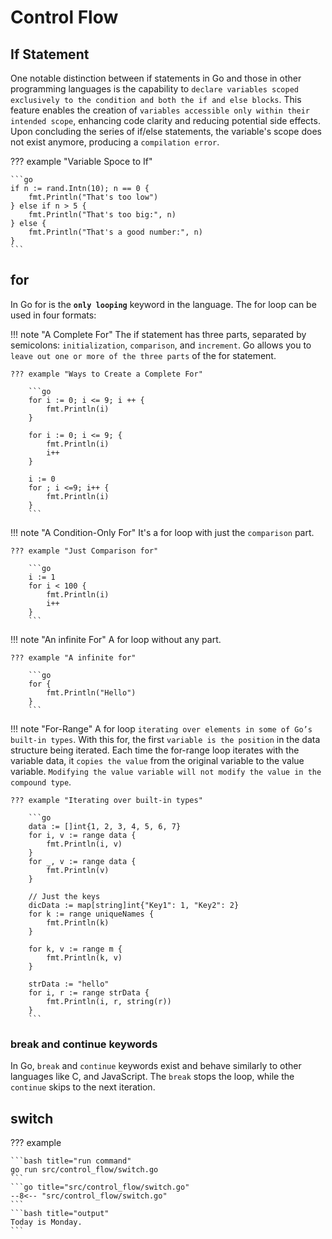 # Control Flow

## If Statement

One notable distinction between if statements in Go and those in other programming languages is the capability to `declare variables scoped exclusively to the condition and both the if and else blocks`. This feature enables the creation of `variables accessible only within their intended scope`, enhancing code clarity and reducing potential side effects. Upon concluding the series of if/else statements, the variable's scope does not exist anymore, producing a `compilation error`.

??? example "Variable Spoce to If"

    ```go
    if n := rand.Intn(10); n == 0 {
        fmt.Println("That's too low")
    } else if n > 5 {
        fmt.Println("That's too big:", n)
    } else {
        fmt.Println("That's a good number:", n)
    }
    ```

## for

In Go for is the **`only looping`** keyword in the language. The for loop can be used in four formats:

!!! note "A Complete For"
    The if statement has three parts, separated by semicolons: `initialization`, `comparison`, and `increment`. Go allows you to `leave out one or more of the three parts` of the for statement.

    ??? example "Ways to Create a Complete For"

        ```go
        for i := 0; i <= 9; i ++ {
            fmt.Println(i)
        }

        for i := 0; i <= 9; {
            fmt.Println(i)
            i++
        }
        
        i := 0
        for ; i <=9; i++ {
            fmt.Println(i)
        }
        ```

!!! note "A Condition-Only For"
    It's a for loop with just the `comparison` part.

    ??? example "Just Comparison for"

        ```go
        i := 1
        for i < 100 {
            fmt.Println(i)
            i++
        }
        ```

!!! note "An infinite For"
    A for loop without any part.

    ??? example "A infinite for"

        ```go
        for {
            fmt.Println("Hello")
        }
        ```

!!! note "For-Range"
    A for loop `iterating over elements in some of Go’s built-in types`. With this for, the first `variable is the position` in the data structure being iterated. Each time the for-range loop iterates with the variable data, it `copies the value` from the original variable to the value variable. `Modifying the value variable will not modify the value in the compound type`.

    ??? example "Iterating over built-in types"

        ```go
        data := []int{1, 2, 3, 4, 5, 6, 7}
        for i, v := range data {
            fmt.Println(i, v)
        }
        for _, v := range data {
            fmt.Println(v)
        }

        // Just the keys
        dicData := map[string]int{"Key1": 1, "Key2": 2}
        for k := range uniqueNames {
            fmt.Println(k)
        }

        for k, v := range m {
            fmt.Println(k, v)
        }

        strData := "hello"
        for i, r := range strData {
            fmt.Println(i, r, string(r))
        }
        ```

### break and continue keywords

In Go, `break` and `continue` keywords exist and behave similarly to other languages like C, and JavaScript. The `break` stops the loop, while the `continue` skips to the next iteration.

## switch

??? example

    ```bash title="run command"
    go run src/control_flow/switch.go
    ```
    ```go title="src/control_flow/switch.go"
    --8<-- "src/control_flow/switch.go"
    ```
    ```bash title="output"
    Today is Monday.
    ```

